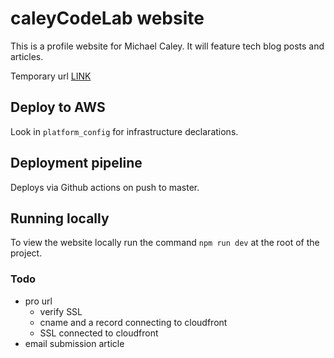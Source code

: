 # caleyCodeLab website

This is a profile website for Michael Caley. It will feature tech blog posts and articles.

Temporary url [LINK](https://d8z7lr2myxuz3.cloudfront.net/)

## Deploy to AWS

Look in `platform_config` for infrastructure declarations.

## Deployment pipeline

Deploys via Github actions on push to master.

## Running locally

To view the website locally run the command `npm run dev` at the root of the project.

### Todo

- pro url
    - verify SSL
    - cname and a record connecting to cloudfront
    - SSL connected to cloudfront
- email submission article
